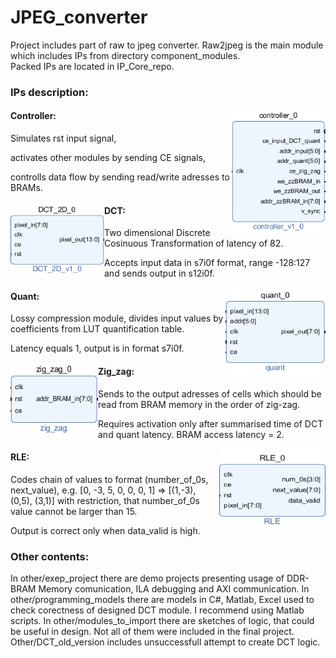 # JPEG_converter
Project includes part of raw to jpeg converter. 
Raw2jpeg is the main module which includes IPs from directory component_modules.   
Packed IPs are located in IP_Core_repo. 
    
### IPs description:  

<img align="right" width="150" height="200" src="https://github.com/ilonatommy/JPEG_converter/blob/master/other/imgs/Controller.PNG">  

#### Controller:    

Simulates rst input signal,    
    
activates other modules by sending CE signals,    
     
controlls data flow by sending read/write adresses to BRAMs.  
    
     
<img align="left" width="150" height="120" src="https://github.com/ilonatommy/JPEG_converter/blob/master/other/imgs/DCT.PNG">
    
#### DCT:   
       
Two dimensional Discrete Cosinuous Transformation of latency of 82.   
      
Accepts input data in s7i0f format, range -128:127 and sends output in s12i0f.   
      
<img align="right" width="160" height="140" src="https://github.com/ilonatommy/JPEG_converter/blob/master/other/imgs/Quant.PNG">
     
#### Quant:
Lossy compression module, divides input values by coefficients from LUT quantification table. 
      
Latency equals 1, output is in format s7i0f.

<img align="left" width="140" height="120" src="https://github.com/ilonatommy/JPEG_converter/blob/master/other/imgs/Zig_Zag.PNG">

#### Zig_zag:

Sends to the output adresses of cells which should be read from BRAM memory in the order of zig-zag.    
     
Requires activation only after summarised time of DCT and quant latency. BRAM access latency = 2.
      
      
<img align="right" width="170" height="130" src="https://github.com/ilonatommy/JPEG_converter/blob/master/other/imgs/RLE.PNG">
    
#### RLE:    
    
Codes chain of values to format (number_of_0s, next_value), e.g. [0, -3, 5, 0, 0, 0, 1] => [(1,-3), (0,5), (3,1)] with restriction, that number_of_0s value cannot be larger than 15.   
    
Output is correct only when data_valid is high.
    
### Other contents:
     
In other/exep_project there are demo projects presenting usage of DDR-BRAM Memory comunication, ILA debugging and AXI communication.
In other/programming_models there are models in C#, Matlab, Excel used to check corectness of designed DCT module. I recommend using Matlab scripts.
In other/modules_to_import there are sketches of logic, that could be useful in design. Not all of them were included in the final project.
Other/DCT_old_version includes unsuccessfull attempt to create DCT logic.
